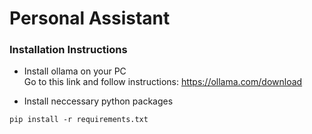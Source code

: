 # Personal Assistant

### Installation Instructions
- Install ollama on your PC\
Go to this link and follow instructions: https://ollama.com/download

- Install neccessary python packages
```
pip install -r requirements.txt
```

